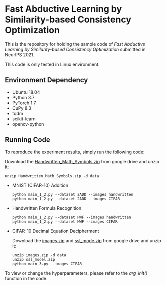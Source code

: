 # Fast Abductive Learning by Similarity-based Consistency Optimization

This is the repository for holding the sample code of _Fast Abductive Learning by Similarity-based Consistency Optimization_ submitted in NeurIPS 2021.

This code is only tested in Linux environment.

## Environment Dependency

- Ubuntu 18.04
- Python 3.7
- PyTorch 1.7
- CuPy 8.3
- tqdm
- scikit-learn
- opencv-python

## Running Code

To reproduce the experiment results, simply run the following code:

Download the [Handwritten_Math_Symbols.zip](https://drive.google.com/file/d/1tItMQAxoqKW6C4wC3tTc0asPu6zD9v4V/view?usp=sharing) from google drive and unzip it:

```
unzip Handwritten_Math_Symbols.zip -d data
```

- MNIST (CIFAR-10) Addition

  ```
  python main_1_2.py --dataset 2ADD --images handwritten 
  python main_1_2.py --dataset 2ADD --images CIFAR 
  ```

- Handwritten Formula Recognition

  ```
  python main_1_2.py --dataset HWF --images handwritten
  python main_1_2.py --dataset HWF --images CIFAR 
  ```

- CIFAR-10 Decimal Equation Decipherment

  Download the [images.zip](https://drive.google.com/file/d/15SvSF-mVLMjAKD5019IFGL9DgDtsLFQg/view?usp=sharing) and [ssl_mode.zip](https://drive.google.com/file/d/1dRdOiJnYqFpibypepEdI-v5lT5CdmwBf/view?usp=sharing) from google drive and unzip it:
  
  ```
  unzip images.zip -d data
  unzip ssl_model.zip
  python main_3.py --images CIFAR
  ```

To view or change the hyperparameters, please refer to the *arg_init()* function in the code.

